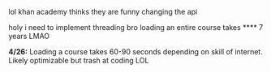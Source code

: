lol khan academy thinks they are funny changing the api

holy i need to implement threading bro loading an entire course takes **** 7 years LMAO

<b>4/26:</b>
Loading a course takes 60-90 seconds depending on skill of internet. Likely optimizable but trash at coding LOL
